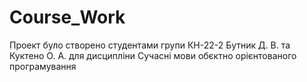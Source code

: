 # Course_Work
Проект було створено студентами групи КН-22-2 Бутник Д. В. та Куктено О. А. для дисципліни Сучасні мови обєктно орієнтованого програмування
